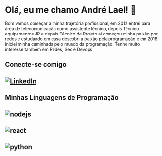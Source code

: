 # Olá, eu me chamo André Lael! 👋

Bom vamos começar a minha trajetória profissional, em 2012 entrei para área de telecomunicação como assistente técnico, depois Técnico equipamentos JR e depois Técnico de Projeto ai começou minha paixão por redes e estudando em casa descobri a paixão pela programação e em 2018 iniciei minha caminhada pelo mundo da programação. Tenho muito interesse também em Redes, Sec e Devops 
## Conecte-se comigo
## [![LinkedIn](https://img.shields.io/badge/LinkedIn-000?style=for-the-badge&logo=linkedin&logoColor=0E76A8)](https://www.linkedin.com/in/laelandre/)
## Minhas Linguagens de Programação
## ![nodejs](https://img.shields.io/badge/Node.js-43853D?style=for-the-badge&logo=node.js&logoColor=white)
## ![react](https://img.shields.io/badge/React-20232A?style=for-the-badge&logo=react&logoColor=61DAFB)
## ![python](https://img.shields.io/badge/Python-14354C?style=for-the-badge&logo=python&logoColor=white)
